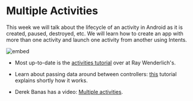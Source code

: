 # Multiple Activities

This week we will talk about the lifecycle of an activity in Android as it is created, paused, destroyed, etc. We will learn how to create an app with more than one activity and launch one activity from another using Intents.

![embed](https://player.vimeo.com/video/204390606)

- Most up-to-date is the [activities tutorial](https://www.raywenderlich.com/116580/introduction-to-android-activities-tutorial) over at Ray Wenderlich's.

- Learn about passing data around between controllers: [this](http://www.journaldev.com/9044/android-intent-handling-between-activities-example-tutorial) tutorial explains shortly how it works.

- Derek Banas has a video: [Multiple activities](https://www.youtube.com/watch?v=45gq0Q8GFMM&index=7&list=PLGLfVvz_LVvSPjWpLPFEfOCbezi6vATIh).

